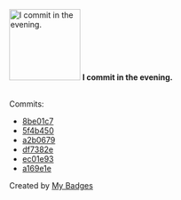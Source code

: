 <img src="https://my-badges.github.io/my-badges/evening-commits.png" alt="I commit in the evening." title="I commit in the evening." width="128">
<strong>I commit in the evening.</strong>
<br><br>

Commits:

- <a href="https://github.com/lexxns/rust-game/commit/8be01c7882d14aef9d03801c5e4036a3fd2b847f">8be01c7</a>
- <a href="https://github.com/lexxns/rust-game/commit/5f4b45037af271a844b0da9c122f49c0615ae3ad">5f4b450</a>
- <a href="https://github.com/lexxns/rust-game/commit/a2b0679d79100b6169182898e07e13ae50a13ab5">a2b0679</a>
- <a href="https://github.com/lexxns/rust-game/commit/df7382efd278cb1e4072c82a742dc5637e243e36">df7382e</a>
- <a href="https://github.com/lexxns/rust-game/commit/ec01e935e9e81859fd9eb1e6601520c03e7e8ec0">ec01e93</a>
- <a href="https://github.com/lexxns/rust-game/commit/a169e1ea7a54b3daa89b87e75d3bc83d643a7c59">a169e1e</a>


Created by <a href="https://github.com/my-badges/my-badges">My Badges</a>